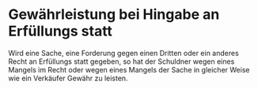 # Gewährleistung bei Hingabe an Erfüllungs statt

Wird eine Sache, eine Forderung gegen einen Dritten oder ein anderes Recht an Erfüllungs statt gegeben, so hat der Schuldner wegen eines Mangels im Recht oder wegen eines Mangels der Sache in gleicher Weise wie ein Verkäufer Gewähr zu leisten. 

